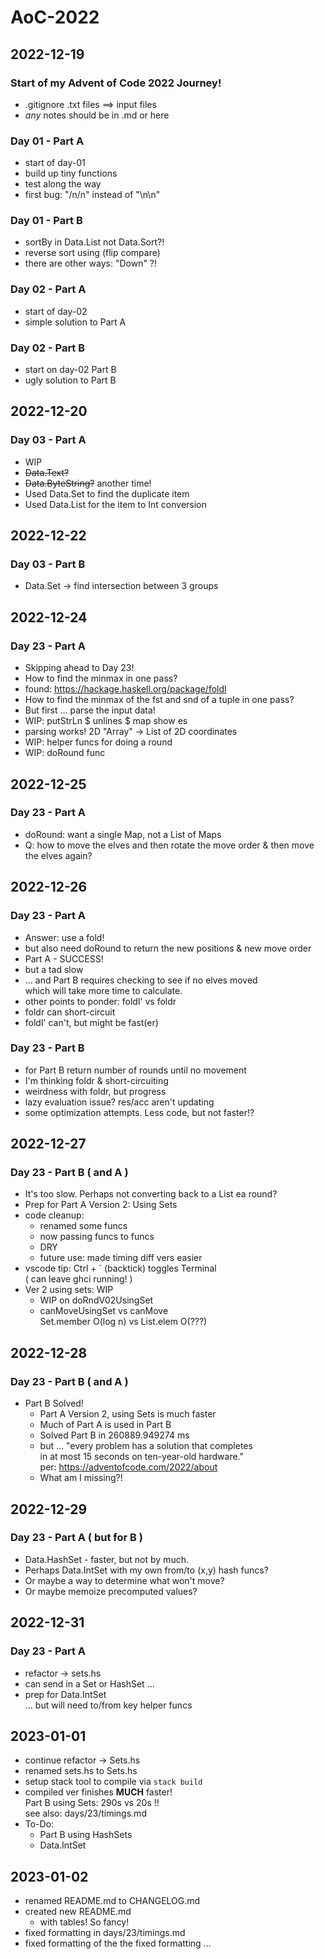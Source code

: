 # AoC-2022

## 2022-12-19

### Start of my Advent of Code 2022 Journey!

- .gitignore .txt files ==> input files
- *any* notes should be in .md or here

### Day 01 - Part A

- start of day-01
- build up tiny functions
- test along the way
- first bug: "/n/n" instead of "\n\n"

### Day 01 - Part B

- sortBy in Data.List not Data.Sort?!
- reverse sort using (flip compare)
- there are other ways: "Down" ?!

### Day 02 - Part A

- start of day-02
- simple solution to Part A

### Day 02 - Part B

- start on day-02 Part B
- ugly solution to Part B

## 2022-12-20

### Day 03 - Part A

- WIP
- ~~Data.Text?~~
- ~~Data.ByteString?~~ another time!
- Used Data.Set to find the duplicate item
- Used Data.List for the item to Int conversion

## 2022-12-22

### Day 03 - Part B

- Data.Set -> find intersection between 3 groups

## 2022-12-24

### Day 23 - Part A

- Skipping ahead to Day 23!
- How to find the minmax in one pass?
- found: <https://hackage.haskell.org/package/foldl>
- How to find the minmax of the fst and snd of a tuple in one pass?
- But first ... parse the input data!
- WIP: putStrLn $ unlines $ map show es
- parsing works! 2D "Array" -> List of 2D coordinates
- WIP: helper funcs for doing a round
- WIP: doRound func

## 2022-12-25

### Day 23 - Part A

- doRound: want a single Map, not a List of Maps
- Q: how to move the elves and then rotate the move order & then
     move the elves again?

## 2022-12-26

### Day 23 - Part A

- Answer: use a fold!
- but also need doRound to return the new positions & new move order
- Part A - SUCCESS!
- but a tad slow
- ... and Part B requires checking to see if no elves moved  
  which will take more time to calculate.
- other points to ponder: foldl' vs foldr
- foldr can short-circuit
- foldl' can't, but might be fast(er)

### Day 23 - Part B

- for Part B return number of rounds until no movement
- I'm thinking foldr & short-circuiting
- weirdness with foldr, but progress
- lazy evaluation issue? res/acc aren't updating
- some optimization attempts. Less code, but not faster!?

## 2022-12-27

### Day 23 - Part B ( and A )

- It's too slow. Perhaps not converting back to a List ea round?
- Prep for Part A Version 2: Using Sets
- code cleanup:
  - renamed some funcs
  - now passing funcs to funcs
  - DRY
  - future use: made timing diff vers easier
- vscode tip: Ctrl + ` (backtick) toggles Terminal  
  ( can leave ghci running! )
- Ver 2 using sets: WIP
  - WIP on doRndV02UsingSet
  - canMoveUsingSet vs canMove  
    Set.member O(log n) vs List.elem O(???)

## 2022-12-28

### Day 23 - Part B ( and A )

- Part B Solved!
  - Part A Version 2, using Sets is much faster
  - Much of Part A is used in Part B
  - Solved Part B in 260889.949274 ms
  - but ... "every problem has a solution that completes  
    in at most 15 seconds on ten-year-old hardware."  
    per: <https://adventofcode.com/2022/about>
  - What am I missing?!

## 2022-12-29

### Day 23 - Part A ( but for B )

- Data.HashSet - faster, but not by much.
- Perhaps Data.IntSet with my own from/to (x,y) hash funcs?
- Or maybe a way to determine what won't move?
- Or maybe memoize precomputed values?

## 2022-12-31

### Day 23 - Part A

- refactor -> sets.hs
- can send in a Set or HashSet ...
- prep for Data.IntSet  
  ... but will need to/from key helper funcs

## 2023-01-01

- continue refactor -> Sets.hs
- renamed sets.hs to Sets.hs
- setup stack tool to compile via `stack build`
- compiled ver finishes **MUCH** faster!  
  Part B using Sets: 290s vs 20s !!  
  see also: days/23/timings.md
- To-Do:
  - Part B using HashSets
  - Data.IntSet

## 2023-01-02

- renamed README.md to CHANGELOG.md
- created new README.md
  - with tables! So fancy!
- fixed formatting in days/23/timings.md
- fixed formatting of the the fixed formatting ...
